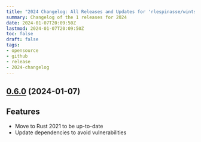 ```yaml
---
title: "2024 Changelog: All Releases and Updates for 'rlespinasse/wints'"
summary: Changelog of the 1 releases for 2024
date: 2024-01-07T20:09:50Z
lastmod: 2024-01-07T20:09:50Z
toc: false
draft: false
tags:
- opensource
- github
- release
- 2024-changelog
---
```

## [0.6.0](https://github.com/rlespinasse/wints/compare/v0.5.0...v0.6.0) (2024-01-07)

## Features

* Move to Rust 2021 to be up-to-date
* Update dependencies to avoid vulnerabilities



